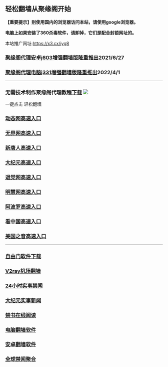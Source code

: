 ## 轻松翻墙从聚缘阁开始

**【重要提示】别使用国内的浏览器访问本站，请使用google浏览器。**

**电脑上如果安装了360杀毒软件，请卸掉，它们是配合封锁网址的。**

本站推广网址:https://x3.cx/jyg8

### [聚缘阁代理安卓j603增强翻墙版隆重推出](https://gitlab.com/juyuange/2/-/raw/master/j603.apk)2021/6/27

### [聚缘阁代理电脑j331增强翻墙版隆重推出](https://gitlab.com/j25414/jyg/-/raw/master/j331.apk)2022/4/1

***



### 无需技术制作聚缘阁代理教程[下载](https://gitlab.com/j25414/jyg/-/raw/master/jygdl.rar)  ![](http://daohang.juyuange.eu.org/j2.gif)

一键点击 轻松翻墙

### [动态网高速入口](https://yoop.yoooe.ml/aecwpp/b26663p)

### [无界网高速入口](https://yoop.yoooe.ml/aecwpp/e12t)

### [新唐人高速入口](https://yoop.yoooe.ml/aecwpp/e5t)

### [大纪元高速入口](https://yoop.yoooe.ml/aecwpp/e7t)

### [退党网高速入口](https://yoop.yoooe.ml/aecwpp/e8g)

### [明慧网高速入口](https://yoop.yoooe.ml/aecwpp/e3g)

### [阿波罗高速入口](https://yoop.yoooe.ml/aecwpp/e13a)

### [看中国高速入口](https://yoop.yoooe.ml/aecwpp/e11n)

### [美国之音高速入口](https://yoop.yoooe.ml/aecwpp/e18m)

***






### [自由门软件下载](https://git.io/skyfree)

### [V2ray机场翻墙](https://github.com/bannedbook/fanqiang/wiki/V2ray%E6%9C%BA%E5%9C%BA)

### [24小时实事禁闻](https://github.com/fyvn2199/djy/blob/master/gb/n24hr.md?dfh#1)

### [大纪元实事新闻](https://github.com/fyvn2199/djy/blob/master/gb/nsc413.md?dfh#1)

### [禁书在线阅读](https://github.com/txyzum203/djy/blob/master/gb/9p.md?flntdtv#1)

### [电脑翻墙软件](https://github.com/Alvin9999/new-pac/wiki)

### [安卓翻墙软件](https://git.io/afq)

### [全球禁闻聚合](https://github.com/gfw-breaker/banned-news1/blob/master/README.md)












